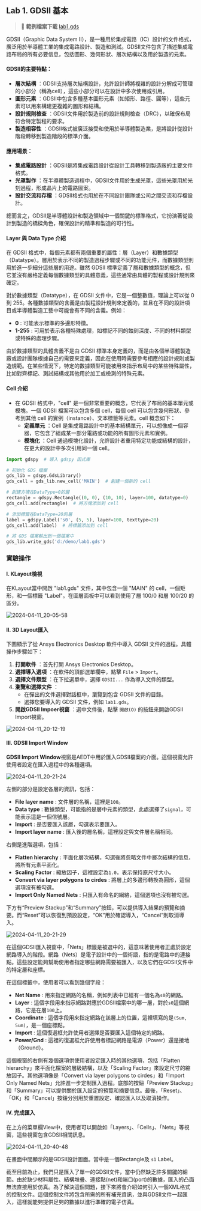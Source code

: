 Lab 1. GDSII 基本
---

> :link: **範例檔案下載**
[lab1.gds](/assets/lab1.gds)

GDSII（Graphic Data System II），是一種用於集成電路（IC）設計的文件格式，廣泛用於半導體工業的集成電路設計、製造和測試。GDSII文件包含了描述集成電路布局的所有必要信息，包括圖形、幾何形狀、層次結構以及用於製造的元素。
#### GDSII的主要特點： 
- **層次結構** ：GDSII支持層次結構設計，允許設計師將複雜的設計分解成可管理的小部分（稱為cell），這些小部分可以在設計中多次使用或引用。 
- **圖形元素** ：GDSII中包含多種基本圖形元素（如矩形、路徑、圓等），這些元素可以用來構建更複雜的圖形和結構。 
- **設計規則檢查** ：GDSII文件用於製造前的設計規則檢查（DRC），以確保布局符合特定製程的要求。 
- **製造相容性** ：GDSII格式被廣泛接受和使用於半導體製造業，是將設計從設計階段轉移到製造階段的標準介面。
#### 應用場景： 
- **集成電路設計** ：GDSII是將集成電路設計從設計工具轉移到製造廠的主要文件格式。 
- **光罩製作** ：在半導體製造過程中，GDSII文件用於生成光罩，這些光罩用於光刻過程，形成晶片上的電路圖案。 
- **設計交流和存檔** ：GDSII格式也用於在不同設計團隊或公司之間交流和存檔設計。

總而言之，GDSII是半導體設計和製造領域中一個關鍵的標準格式，它扮演著從設計到製造的橋樑角色，確保設計的精準和製造的可行性。
#### Layer 與 Data Type 介紹
在 GDSII 格式中，每個元素都有兩個重要的屬性：層（Layer）和數據類型（Datatype）。層用於表示不同的製造過程步驟或不同的功能元件，而數據類型則用於進一步細分這些層的用途。雖然 GDSII 標準定義了層和數據類型的概念，但它並沒有嚴格定義每個數據類型的具體意義，這些通常由具體的製程或設計規則來確定。

對於數據類型（Datatype），在 GDSII 文件中，它是一個整數值，理論上可以從 0 到 255。各種數據類型的含義是由製程設計規則來定義的，並且在不同的設計項目或半導體製造工藝中可能會有不同的含義。例如： 
- **0** : 可能表示標準的多邊形特徵。 
- **1-255** : 可用於表示各種特殊處理，如標記不同的蝕刻深度、不同的材料類型或特殊的處理步驟。

由於數據類型的具體含義不是由 GDSII 標準本身定義的，而是由各個半導體製造廠或設計團隊根據自己的需要來定義，因此在使用時需要參考相應的設計規則或製造規範。在某些情況下，特定的數據類型可能被用來指示布局中的某些特殊屬性，比如對齊標記、測試結構或其他用於加工或檢測的特殊元素。

#### Cell 介紹
- 在 GDSII 格式中，"cell" 是一個非常重要的概念，它代表了布局的基本單元或模塊。一個 GDSII 檔案可以包含多個 cell，每個 cell 可以包含幾何形狀、參考到其他 cell 的實例（instance）、文本標籤等元素。cell 概念如下：
    - **定義單元** ：Cell 是集成電路設計中的基本結構單元，可以想像成一個容器，它包含了組成某一部分電路或功能的所有圖形元素和實例。 
    - **模塊化** ：Cell 通過模塊化設計，允許設計者重用特定功能或結構的設計，在更大的設計中多次引用同一個 cell。


```python
import gdspy  # 導入 gdspy 函式庫

# 初始化 GDS 檔案
gds_lib = gdspy.GdsLibrary()
gds_cell = gds_lib.new_cell('MAIN')  # 創建一個新的 cell

# 創建方塊在DataType=0的層
rectangle = gdspy.Rectangle((0, 0), (10, 10), layer=100, datatype=0)
gds_cell.add(rectangle)  # 將方塊添加到 cell

# 添加標籤在DataType=20的層
label = gdspy.Label('s0', (5, 5), layer=100, texttype=20)
gds_cell.add(label)  # 將標籤添加到 cell

# 將 GDS 檔案輸出到一個檔案中
gds_lib.write_gds('d:/demo/lab1.gds')
```

### 實驗操作
#### I. KLayout檢視
在KLayout當中開啟 "lab1.gds" 文件，其中包含一個 "MAIN" 的 cell，一個矩形，和一個標籤 "Label"。在圖層面板中可以看到使用了層 100/0 和層 100/20 的區分。

![2024-04-11_20-05-58](/assets/2024-04-11_20-05-58.png)


#### II. 3D Layout匯入
下圖顯示了從 Ansys Electronics Desktop 軟件中導入 GDSII 文件的過程。具體操作步驟如下： 
1. **打開軟件** ：首先打開 Ansys Electronics Desktop。 
2. **選擇導入選項** ：在軟件的頂部選單欄中，點擊 `File` > `Import`。 
3. **選擇文件類型** ：在下拉選單中，選擇 `GDSII...` 作為導入文件的類型。 
4. **瀏覽和選擇文件** ：
    - 在彈出的文件選擇對話框中，瀏覽到包含 GDSII 文件的目錄。 
    - 選擇您要導入的 GDSII 文件，例如 `lab1.gds`。 
5. **開啟GDSII Impoer視窗** ：選中文件後，點擊 `開啟(O)` 的按鈕來開啟GDSII Import視窗。

![2024-04-11_20-12-19](/assets/2024-04-11_20-12-19.png)

#### III. GDSII Import Window
**GDSII Import Window**視窗是AEDT中用於匯入GDSII檔案的介面。這個視窗允許使用者設定在匯入過程中的各種選項。

![2024-04-11_20-21-24](/assets/2024-04-11_20-21-24.png)

左側的部分是設定各層的資訊，包括： 
- **File layer name** : 文件層的名稱，這裡是`100`。 
- **Data type** : 數據類型，可能指的是層中元素的類型，此處選擇了`signal`，可能表示這是一個信號層。 
- **Import** : 是否要匯入該層，勾選表示要匯入。 
- **Import layer name** : 匯入後的層名稱，這裡設定與文件層名稱相同。

右側是進階選項，包括： 
- **Flatten hierarchy** : 平面化層次結構，勾選後將忽略文件中層次結構的信息，將所有元素平面化。 
- **Scaling Factor** : 縮放因子，這裡設定為`1.0`，表示保持原尺寸大小。 
- **Convert via layer polygons to cirdes** : 將層上的多邊形轉換為圓形，這個選項沒有被勾選。 
- **Import Only Named Nets** : 只匯入有命名的網絡，這個選項也沒有被勾選。

下方有“Preview Stackup”和“Summary”按鈕，可以提供導入結果的預覽和摘要。而“Reset”可以恢復到預設設定，“OK”用於確認導入，“Cancel”則取消導入。

![2024-04-11_20-21-29](/assets/2024-04-11_20-21-29.png)

在這個GDSII匯入視窗中，「Nets」標籤是被選中的，這意味著使用者正處於設定網路導入的階段。網路（Nets）是電子設計中的一個術語，指的是電路中的連接點。這些設定能夠幫助使用者指定哪些網路需要被匯入，以及它們在GDSII文件中的特定層和座標。

在這個標籤中，使用者可以看到幾個字段： 
- **Net Name** : 用來指定網路的名稱，例如列表中已經有一個名為`s0`的網路。 
- **Layer** : 這個字段用來指示網路對應於GDSII檔案中的哪一層，對於`s0`這個網路，它是在層`100`上。 
- **Coordinate** : 這個字段用來指定網路在該層上的位置，這裡填寫的是`(Sum, 5um)`，是一個座標點。 
- **Import** : 這個復選框允許使用者選擇是否要匯入這個特定的網路。 
- **Power/Gnd** : 這裡的復選框允許使用者標記網路是電源（Power）還是接地（Ground）。

這個視窗的右側有幾個選項供使用者設定匯入時的其他選項，包括「Flatten hierarchy」來平面化檔案的層級結構，以及「Scaling Factor」來設定尺寸的縮放因子。其他選項像是「Convert via layer polygons to cirdes」和「Import Only Named Nets」允許進一步定制匯入過程。底部的按鈕「Preview Stackup」和「Summary」可以提供關於匯入設定的預覽和摘要信息。最後，「Reset」、「OK」和「Cancel」按鈕分別用於重置設定、確認匯入以及取消操作。

#### IV. 完成匯入
在上方的菜單欄View中，使用者可以開啟如「Layers」、「Cells」、「Nets」等視窗，這些視窗包含GDSII相關訊息。

![2024-04-11_20-40-48](/assets/2024-04-11_20-40-48.png)

在畫面中間顯示的是GDSII設計圖面。當中是一個Rectangle及 `s1` Label。

截至目前為止，我們只是匯入了單一的GDSII文件，當中仍然缺乏許多關鍵的細節。由於缺少材料屬性、結構堆疊、連接點(net)和端口(port)的數據，匯入的凸面無法直接用於仿真。為了解決這個問題，接下來將會介紹如何引入一個XML格式的控制文件。這個控制文件將包含所需的所有補充資訊，並與GDSII文件一起匯入，這樣就能夠提供足夠的數據以進行準確的電子仿真。
